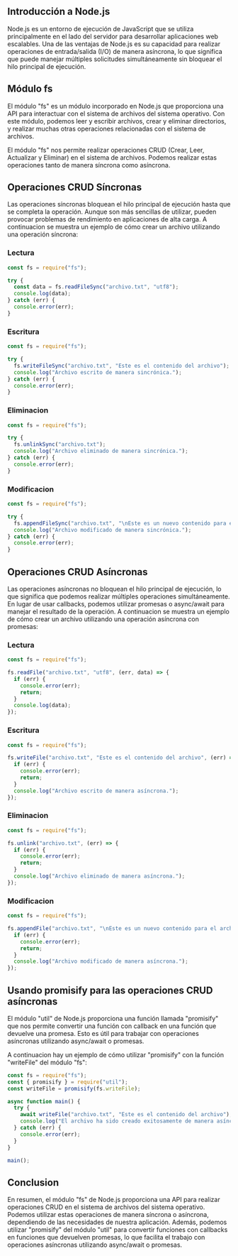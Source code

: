 ## Introducción a Node.js

Node.js es un entorno de ejecución de JavaScript que se utiliza principalmente en el lado del servidor para desarrollar aplicaciones web escalables. Una de las ventajas de Node.js es su capacidad para realizar operaciones de entrada/salida (I/O) de manera asíncrona, lo que significa que puede manejar múltiples solicitudes simultáneamente sin bloquear el hilo principal de ejecución.

## Módulo fs

El módulo "fs" es un módulo incorporado en Node.js que proporciona una API para interactuar con el sistema de archivos del sistema operativo. Con este módulo, podemos leer y escribir archivos, crear y eliminar directorios, y realizar muchas otras operaciones relacionadas con el sistema de archivos.

El módulo "fs" nos permite realizar operaciones CRUD (Crear, Leer, Actualizar y Eliminar) en el sistema de archivos. Podemos realizar estas operaciones tanto de manera síncrona como asíncrona.

## Operaciones CRUD Síncronas

Las operaciones síncronas bloquean el hilo principal de ejecución hasta que se completa la operación. Aunque son más sencillas de utilizar, pueden provocar problemas de rendimiento en aplicaciones de alta carga. A continuacion se muestra un ejemplo de cómo crear un archivo utilizando una operación síncrona:

### Lectura

```javascript
const fs = require("fs");

try {
  const data = fs.readFileSync("archivo.txt", "utf8");
  console.log(data);
} catch (err) {
  console.error(err);
}
```

### Escritura

```javascript
const fs = require("fs");

try {
  fs.writeFileSync("archivo.txt", "Este es el contenido del archivo");
  console.log("Archivo escrito de manera sincrónica.");
} catch (err) {
  console.error(err);
}
```

### Eliminacion

```javascript
const fs = require("fs");

try {
  fs.unlinkSync("archivo.txt");
  console.log("Archivo eliminado de manera sincrónica.");
} catch (err) {
  console.error(err);
}
```

### Modificacion

```javascript
const fs = require("fs");

try {
  fs.appendFileSync("archivo.txt", "\nEste es un nuevo contenido para el archivo");
  console.log("Archivo modificado de manera sincrónica.");
} catch (err) {
  console.error(err);
}
```

## Operaciones CRUD Asíncronas

Las operaciones asíncronas no bloquean el hilo principal de ejecución, lo que significa que podemos realizar múltiples operaciones simultáneamente. En lugar de usar callbacks, podemos utilizar promesas o async/await para manejar el resultado de la operación. A continuacion se muestra un ejemplo de cómo crear un archivo utilizando una operación asíncrona con promesas:

### Lectura

```javascript
const fs = require("fs");

fs.readFile("archivo.txt", "utf8", (err, data) => {
  if (err) {
    console.error(err);
    return;
  }
  console.log(data);
});
```

### Escritura

```javascript
const fs = require("fs");

fs.writeFile("archivo.txt", "Este es el contenido del archivo", (err) => {
  if (err) {
    console.error(err);
    return;
  }
  console.log("Archivo escrito de manera asíncrona.");
});
```

### Eliminacion

```javascript
const fs = require("fs");

fs.unlink("archivo.txt", (err) => {
  if (err) {
    console.error(err);
    return;
  }
  console.log("Archivo eliminado de manera asíncrona.");
});
```

### Modificacion

```javascript
const fs = require("fs");

fs.appendFile("archivo.txt", "\nEste es un nuevo contenido para el archivo", (err) => {
  if (err) {
    console.error(err);
    return;
  }
  console.log("Archivo modificado de manera asíncrona.");
});
```

## Usando promisify para las operaciones CRUD asíncronas

El módulo "util" de Node.js proporciona una función llamada "promisify" que nos permite convertir una función con callback en una función que devuelve una promesa. Esto es útil para trabajar con operaciones asíncronas utilizando async/await o promesas.

A continuacion hay un ejemplo de cómo utilizar "promisify" con la función "writeFile" del módulo "fs":

```javascript
const fs = require("fs");
const { promisify } = require("util");
const writeFile = promisify(fs.writeFile);

async function main() {
  try {
    await writeFile("archivo.txt", "Este es el contenido del archivo");
    console.log("El archivo ha sido creado exitosamente de manera asíncrona.");
  } catch (err) {
    console.error(err);
  }
}

main();
```

## Conclusion

En resumen, el módulo "fs" de Node.js proporciona una API para realizar operaciones CRUD en el sistema de archivos del sistema operativo. Podemos utilizar estas operaciones de manera síncrona o asíncrona, dependiendo de las necesidades de nuestra aplicación. Además, podemos utilizar "promisify" del módulo "util" para convertir funciones con callbacks en funciones que devuelven promesas, lo que facilita el trabajo con operaciones asíncronas utilizando async/await o promesas.
